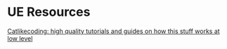 
# UE Resources
[Catlikecoding: high quality tutorials and guides on how this stuff works at low level](https://catlikecoding.com/unity/tutorials/rendering/)
